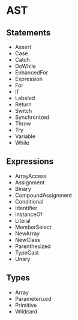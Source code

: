 AST
===

Statements
----------
- Assert
- Case
- Catch
- DoWhile
- EnhancedFor
- Expression
- For
- If
- Labeled
- Return
- Switch
- Synchronized
- Throw
- Try
- Variable
- While

Expressions
-----------
- ArrayAccess
- Assignment
- Binary
- CompoundAssignment
- Conditional
- Identifier
- InstanceOf
- Literal
- MemberSelect
- NewArray
- NewClass
- Parenthesized
- TypeCast
- Unary

Types
-----
- Array
- Parameterized
- Primitive
- Wildcard
